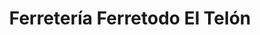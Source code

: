 ---
title: "Ferretería Ferretodo El Telón"
url: /caracas/ferreteria-ferretodo-el-telon/
shop: hardware
---